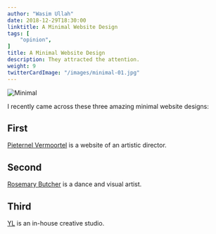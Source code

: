 ```yaml
---
author: "Wasim Ullah"
date: 2018-12-29T18:30:00
linktitle: A Minimal Website Design
tags: [
    "opinion",
]
title: A Minimal Website Design
description: They attracted the attention.
weight: 9
twitterCardImage: "/images/minimal-01.jpg"
---
```


![Minimal](/images/minimal-01.jpg)

I recently came across these three amazing minimal website designs:

## First

<a href="http://vermoortel.com/">Pieternel Vermoortel</a> is a website of an artistic director.

## Second

<a href="http://rosemarybutcher.com/">Rosemary Butcher</a> is a dance and visual artist.

## Third

<a href="https://year0001.com/">YL</a> is an in-house creative studio.

